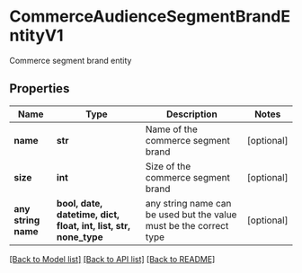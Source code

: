 # CommerceAudienceSegmentBrandEntityV1

Commerce segment brand entity

## Properties
Name | Type | Description | Notes
------------ | ------------- | ------------- | -------------
**name** | **str** | Name of the commerce segment brand | [optional] 
**size** | **int** | Size of the commerce segment brand | [optional] 
**any string name** | **bool, date, datetime, dict, float, int, list, str, none_type** | any string name can be used but the value must be the correct type | [optional]

[[Back to Model list]](../README.md#documentation-for-models) [[Back to API list]](../README.md#documentation-for-api-endpoints) [[Back to README]](../README.md)


